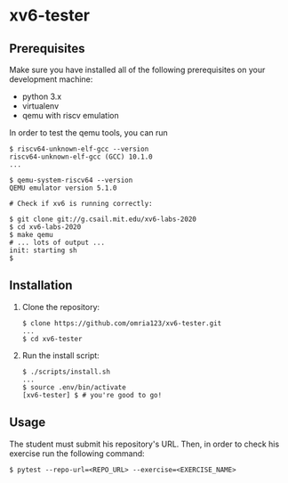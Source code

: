 # xv6-tester

## Prerequisites

Make sure you have installed all of the following prerequisites on your development machine:

- python 3.x
- virtualenv
- qemu with riscv emulation

In order to test the qemu tools, you can run

```shell
$ riscv64-unknown-elf-gcc --version
riscv64-unknown-elf-gcc (GCC) 10.1.0
...

$ qemu-system-riscv64 --version
QEMU emulator version 5.1.0

# Check if xv6 is running correctly:

$ git clone git://g.csail.mit.edu/xv6-labs-2020
$ cd xv6-labs-2020
$ make qemu
# ... lots of output ...
init: starting sh
$
```

## Installation

1. Clone the repository:

   ```shell script
   $ clone https://github.com/omria123/xv6-tester.git
   ...
   $ cd xv6-tester 
   ```
2. Run the install script:

    ```shell script
    $ ./scripts/install.sh
    ...
    $ source .env/bin/activate
    [xv6-tester] $ # you're good to go!

## Usage

The student must submit his repository's URL. Then, in order to check his exercise run the following command:

```shell
$ pytest --repo-url=<REPO_URL> --exercise=<EXERCISE_NAME>
```